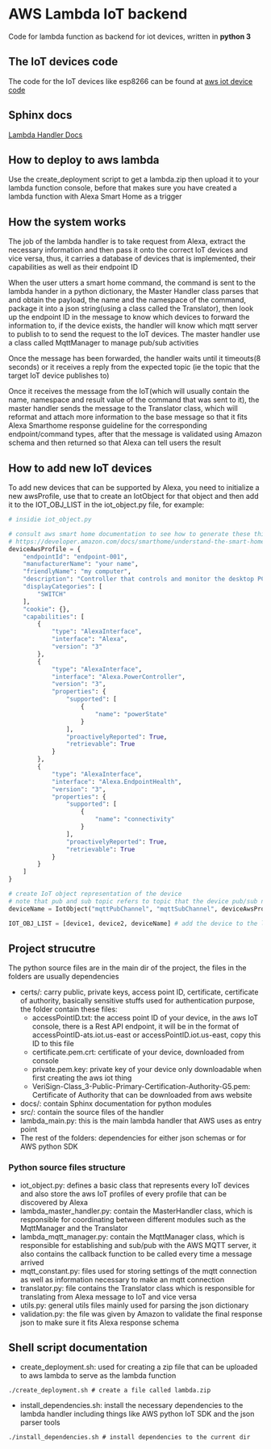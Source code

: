 # AWS Lambda IoT backend

Code for lambda function as backend for iot devices, written in **python 3**

## The IoT devices code

The code for the IoT devices like esp8266 can be found at [aws iot device code](https://github.com/khoitd1997/aws_iot_device)

## Sphinx docs

[Lambda Handler Docs](https://rawgit.com/khoitd1997/aws_lambda_iot/master/docs/docs_build/html/index.html)

## How to deploy to aws lambda

Use the create_deployment script to get a lambda.zip then upload it to your lambda function console, before that makes sure you have created a lambda function with Alexa Smart Home as a trigger

## How the system works

The job of the lambda handler is to take request from Alexa, extract the necessary information and then pass it onto the correct IoT devices and vice versa, thus, it carries a database of devices that is implemented, their capabilities as well as their endpoint ID

When the user utters a smart home command, the command is sent to the lambda hander in a python dictionary, the Master Handler class parses that and obtain the payload, the name and the namespace of the command, package it into a json string(using a class called the Translator), then look up the endpoint ID in the message to know which devices to forward the information to, if the device exists, the handler will know which mqtt server to publish to to send the request to the IoT devices. The master handler use a class called MqttManager to manage pub/sub activities

Once the message has been forwarded, the handler waits until it timeouts(8 seconds) or it receives a reply from the expected topic (ie the topic that the target IoT device publishes to)

Once it receives the message from the IoT(which will usually contain the name, namespace and result value of the command that was sent to it), the master handler sends the message to the Translator class, which will reformat and attach more information to the base message so that it fits Alexa Smarthome response guideline for the corresponding endpoint/command types, after that the message is validated using Amazon schema and then returned so that Alexa can tell users the result

## How to add new IoT devices

To add new devices that can be supported by Alexa, you need to initialize a new awsProfile, use that to create an IotObject for that object and then add it to the IOT_OBJ_LIST in the iot_object.py file, for example:

```python
# insidie iot_object.py

# consult aws smart home documentation to see how to generate these things
# https://developer.amazon.com/docs/smarthome/understand-the-smart-home-skill-api.html
deviceAwsProfile = {
    "endpointId": "endpoint-001",
    "manufacturerName": "your name",
    "friendlyName": "my computer",
    "description": "Controller that controls and monitor the desktop PC",
    "displayCategories": [
        "SWITCH"
    ],
    "cookie": {},
    "capabilities": [
        {
            "type": "AlexaInterface",
            "interface": "Alexa",
            "version": "3"
        },
        {
            "type": "AlexaInterface",
            "interface": "Alexa.PowerController",
            "version": "3",
            "properties": {
                "supported": [
                    {
                        "name": "powerState"
                    }
                ],
                "proactivelyReported": True,
                "retrievable": True
            }
        },
        {
            "type": "AlexaInterface",
            "interface": "Alexa.EndpointHealth",
            "version": "3",
            "properties": {
                "supported": [
                    {
                        "name": "connectivity"
                    }
                ],
                "proactivelyReported": True,
                "retrievable": True
            }
        }
    ]
}

# create IoT object representation of the device
# note that pub and sub topic refers to topic that the device pub/sub not the lambda handler's pub/sub
deviceName = IotObject("mqttPubChannel", "mqttSubChannel", deviceAwsProfile)

IOT_OBJ_LIST = [device1, device2, deviceName] # add the device to the list
```

## Project strucutre

The python source files are in the main dir of the project, the files in the folders are usually dependencies

- certs/: carry public, private keys, access point ID, certificate, certificate of authority, basically sensitive stuffs used for authentication purpose, the folder contain these files:
    - accessPointID.txt: the access point ID of your device, in the aws IoT console, there is a Rest API endpoint, it will be in the format of accessPointID-ats.iot.us-east or accessPointID.iot.us-east, copy this ID to this file
    - certificate.pem.crt: certificate of your device, downloaded from console
    - private.pem.key: private key of your device only downloadable when first creating the aws iot thing
    - VeriSign-Class_3-Public-Primary-Certification-Authority-G5.pem: Certificate of Authority that can be downloaded from aws website
- docs/: contain Sphinx documentation for python modules
- src/: contain the source files of the handler
- lambda_main.py: this is the main lambda handler that AWS uses as entry point
- The rest of the folders: dependencies for either json schemas or for AWS python SDK

### Python source files structure

- iot_object.py: defines a basic class that represents every IoT devices and also store the aws IoT profiles of every profile that can be discovered by Alexa
- lambda_master_handler.py: contain the MasterHandler class, which is responsible for coordinating between different modules such as the MqttManager and the Translator
- lambda_mqtt_manager.py: contain the MqttManager class, which is responsible for establishing and sub/pub with the AWS MQTT server, it also contains the callback function to be called every time a message arrived
- mqtt_constant.py: files used for storing settings of the mqtt connection as well as information necessary to make an mqtt connection
- translator.py: file contains the Translator class which is responsible for translating from Alexa message to IoT and vice versa
- utils.py: general utils files mainly used for parsing the json dictionary
- validation.py: the file was given by Amazon to validate the final response json to make sure it fits Alexa response schema

## Shell script documentation

- create_deployment.sh: used for creating a zip file that can be uploaded to aws lambda to serve as the lambda function

```shell
./create_deployment.sh # create a file called lambda.zip
```

- install_dependencies.sh: install the necessary dependencies to the lambda handler including things like AWS python IoT SDK and the json parser tools

```shell
./install_dependencies.sh # install dependencies to the current dir
```